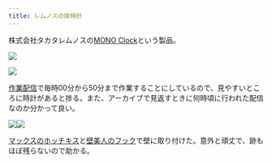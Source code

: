 ```yaml
---
title: レムノスの掛時計
---
```

株式会社タカタレムノスの[MONO Clock](https://www.amazon.co.jp/dp/B004UIT8BK)という製品。

![](https://lh4.googleusercontent.com/ebIGN52NE9yTn7sckrMR8ahiHmpJ2-GWkCTCi_wgV_WpxWwt6hwJPGuoxqR2DMrc4D3buGNWsB7OONDdkPbMQb_Ezx370pKHCUZtT78kwC5q_ndYwH4cY47VVHxv1Uir28OV8heXbdYUy43oDw)

![](https://lh3.googleusercontent.com/hvgwKtAwfsObRJ9bjxVlijHRmzu7OyiwFq6w5guOOzK0bEVus6CMlJ23Zb3q6vTKnerauOw5iy5Da5iGIBninSRdUQIzAYiHN68OAzf9BqhsUlXn8rkVKp1znSsP4maRWymxuD-7iOoiFlF38g)

[作業配信](https://www.youtube.com/channel/UC5s-KpSDGzxWPWNv94PnJHw)で毎時00分から50分まで作業することにしているので、見やすいところに時計があると捗る。また、アーカイブで見返すときに何時頃に行われた配信なのか分かって良い。

![](https://lh4.googleusercontent.com/EECdxlBW3f8ntLUj_5w87cPkAd1KtUI4LPFsH2-keQ4ZibkH4iea26NNSg0ZIzrxnHqOfvUVjQg1WwOL0I8XFBdwcYJAj4jhCtUXuCS_idKv9CvtmUnohSfKng4PbtRUUIMT1GJpwSs8bd81rQ)![](https://lh4.googleusercontent.com/cS88jrIHkfwygWAfhoMnIMtdqemB4c3fnIkGR3F-PvUzPc5oxG18WSOT1B4aHeSAs64pKRr0Xbr7zdMFQLJjg0DnEoPfP-DKZqoFjSDrWceDxDram2LikQHh5dl8MQKNZErD77xQ6SBlYAyuIg)

[マックスのホッチキス](https://www.amazon.co.jp/dp/B000O9WRWG)と[壁美人のフック](https://www.amazon.co.jp/dp/B00CU78TDG)で壁に取り付けた。意外と頑丈で、跡もほぼ残らないので助かる。
